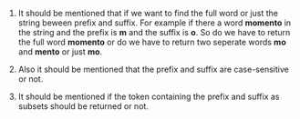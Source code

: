 1. It should be mentioned that if we want to find the full word or just the string beween prefix and suffix. For example if there a word **momento** in the string and the prefix is **m** and the     suffix is **o**. So do we have to return the full word **momento** or do we have to return two seperate words **mo** and **mento** or just **mo**.

2. Also it should be mentioned that the prefix and suffix are case-sensitive or not. 

3. It should be mentioned if the token containing the prefix and suffix as subsets should be returned or not.
